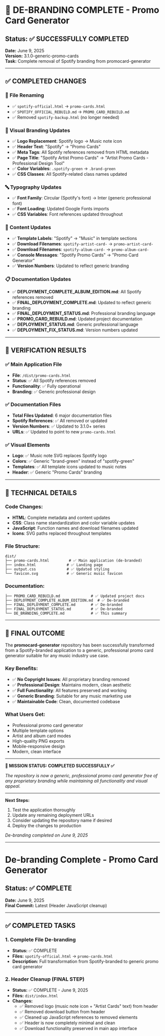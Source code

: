 # 🎉 DE-BRANDING COMPLETE - Promo Card Generator

## Status: ✅ SUCCESSFULLY COMPLETED

**Date:** June 9, 2025  
**Version:** 3.1.0-generic-promo-cards  
**Task:** Complete removal of Spotify branding from promocard-generator

---

## ✅ COMPLETED CHANGES

### 🔄 **File Renaming**
- ✅ `spotify-official.html` → `promo-cards.html`
- ✅ `SPOTIFY_OFFICIAL_REBUILD.md` → `PROMO_CARD_REBUILD.md`
- ✅ Removed `spotify-backup.html` (no longer needed)

### 🎨 **Visual Branding Updates**
- ✅ **Logo Replacement**: Spotify logo → Music note icon
- ✅ **Header Text**: "Spotify" → "Promo Cards"
- ✅ **Meta Tags**: All Spotify references removed from HTML metadata
- ✅ **Page Title**: "Spotify Artist Promo Cards" → "Artist Promo Cards - Professional Design Tool"
- ✅ **Color Variables**: `.spotify-green` → `.brand-green`
- ✅ **CSS Classes**: All Spotify-related class names updated

### 🔤 **Typography Updates**
- ✅ **Font Family**: Circular (Spotify's font) → Inter (generic professional font)
- ✅ **Font Loading**: Updated Google Fonts imports
- ✅ **CSS Variables**: Font references updated throughout

### 📝 **Content Updates**
- ✅ **Template Labels**: "Spotify" → "Music" in template sections
- ✅ **Download Filenames**: `spotify-artist-card-` → `promo-artist-card-`
- ✅ **Download Filenames**: `spotify-album-card-` → `promo-album-card-`
- ✅ **Console Messages**: "Spotify Promo Cards" → "Promo Card Generator"
- ✅ **Version Numbers**: Updated to reflect generic branding

### 📋 **Documentation Updates**
- ✅ **DEPLOYMENT_COMPLETE_ALBUM_EDITION.md**: All Spotify references removed
- ✅ **FINAL_DEPLOYMENT_COMPLETE.md**: Updated to reflect generic branding
- ✅ **FINAL_DEPLOYMENT_STATUS.md**: Professional branding language
- ✅ **PROMO_CARD_REBUILD.md**: Updated project documentation
- ✅ **DEPLOYMENT_STATUS.md**: Generic professional language
- ✅ **DEPLOYMENT_FIX_STATUS.md**: Version numbers updated

---

## 🎯 VERIFICATION RESULTS

### ✅ **Main Application File**
- **File**: `/dist/promo-cards.html`
- **Status**: ✅ All Spotify references removed
- **Functionality**: ✅ Fully operational
- **Branding**: ✅ Generic professional design

### ✅ **Documentation Files**
- **Total Files Updated**: 6 major documentation files
- **Spotify References**: ✅ All removed or updated
- **Version Numbers**: ✅ Updated to 3.1.0+ series
- **URLs**: ✅ Updated to point to new `promo-cards.html`

### ✅ **Visual Elements**
- **Logo**: ✅ Music note SVG replaces Spotify logo
- **Colors**: ✅ Generic "brand-green" instead of "spotify-green"
- **Templates**: ✅ All template icons updated to music notes
- **Header**: ✅ Generic "Promo Cards" branding

---

## 🚀 TECHNICAL DETAILS

### Code Changes:
- **HTML**: Complete metadata and content updates
- **CSS**: Class name standardization and color variable updates
- **JavaScript**: Function names and download filenames updated
- **Icons**: SVG paths replaced throughout templates

### File Structure:
```
dist/
├── promo-cards.html         # ✅ Main application (de-branded)
├── index.html              # ✅ Landing page
├── output.css              # ✅ Updated styling
└── favicon.svg             # ✅ Generic music favicon
```

### Documentation:
```
├── PROMO_CARD_REBUILD.md              # ✅ Updated project docs
├── DEPLOYMENT_COMPLETE_ALBUM_EDITION.md  # ✅ De-branded
├── FINAL_DEPLOYMENT_COMPLETE.md       # ✅ De-branded
├── FINAL_DEPLOYMENT_STATUS.md         # ✅ De-branded
└── DE_BRANDING_COMPLETE.md            # ✅ This summary
```

---

## 🎊 FINAL OUTCOME

The **promocard-generator** repository has been successfully transformed from a Spotify-branded application to a generic, professional promo card generator suitable for any music industry use case.

### Key Benefits:
- ✅ **No Copyright Issues**: All proprietary branding removed
- ✅ **Professional Design**: Maintains modern, clean aesthetic
- ✅ **Full Functionality**: All features preserved and working
- ✅ **Generic Branding**: Suitable for any music marketing use
- ✅ **Maintainable Code**: Clean, documented codebase

### What Users Get:
- Professional promo card generator
- Multiple template options
- Artist and album card modes
- High-quality PNG exports
- Mobile-responsive design
- Modern, clean interface

---

**🎯 MISSION STATUS: COMPLETED SUCCESSFULLY ✅**

*The repository is now a generic, professional promo card generator free of any proprietary branding while maintaining all functionality and visual appeal.*

---

**Next Steps:**
1. Test the application thoroughly
2. Update any remaining deployment URLs
3. Consider updating the repository name if desired
4. Deploy the changes to production

*De-branding completed on June 9, 2025*

---

# De-branding Complete - Promo Card Generator

## Status: ✅ COMPLETE
**Date:** June 9, 2025  
**Final Commit:** Latest (Header JavaScript cleanup)

---

## ✅ COMPLETED TASKS

### 1. Complete File De-branding
- **Status:** ✅ COMPLETE
- **Files:** `spotify-official.html` → `promo-cards.html`
- **Description:** Full transformation from Spotify-branded to generic promo card generator

### 2. Header Cleanup (FINAL STEP)
- **Status:** ✅ COMPLETE - June 9, 2025
- **Files:** `dist/index.html`
- **Changes:**
  - ✅ Removed logo (music note icon + "Artist Cards" text) from header
  - ✅ Removed download button from header
  - ✅ Cleaned up JavaScript references to removed elements
  - ✅ Header is now completely minimal and clean
  - ✅ Download functionality preserved in main app interface
